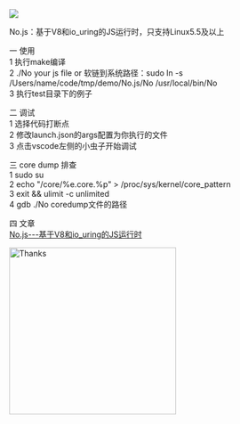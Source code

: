 <img src="https://img-blog.csdnimg.cn/4a6c5376c93d43baa090fdefecbb65a2.png" /> 

No.js：基于V8和io_uring的JS运行时，只支持Linux5.5及以上  <br/>

一 使用  
1 执行make编译  
2 ./No your js file or 软链到系统路径：sudo ln -s /Users/name/code/tmp/demo/No.js/No /usr/local/bin/No  
3 执行test目录下的例子

二 调试  
1 选择代码打断点  
2 修改launch.json的args配置为你执行的文件  
3 点击vscode左侧的小虫子开始调试  

三 core dump 排查  
1 sudo su  
2 echo "/core/%e.core.%p" > /proc/sys/kernel/core_pattern  
3 exit && ulimit -c unlimited  
4 gdb ./No coredump文件的路径  

四 文章  
[No.js---基于V8和io_uring的JS运行时](https://zhuanlan.zhihu.com/p/407085340)

<img src="https://github.com/theanarkh/understand-nodejs/blob/master/6871657625761_.pic.jpg" title="Thanks" alt="Thanks" width="300" height="300" align="bottom" />

